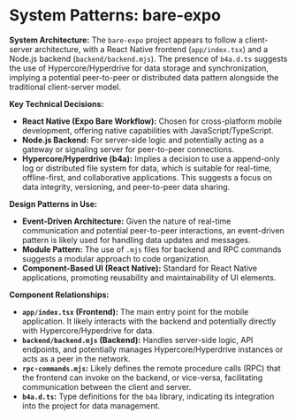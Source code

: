 # System Patterns: bare-expo

**System Architecture:**
The `bare-expo` project appears to follow a client-server architecture, with a React Native frontend (`app/index.tsx`) and a Node.js backend (`backend/backend.mjs`). The presence of `b4a.d.ts` suggests the use of Hypercore/Hyperdrive for data storage and synchronization, implying a potential peer-to-peer or distributed data pattern alongside the traditional client-server model.

**Key Technical Decisions:**
- **React Native (Expo Bare Workflow):** Chosen for cross-platform mobile development, offering native capabilities with JavaScript/TypeScript.
- **Node.js Backend:** For server-side logic and potentially acting as a gateway or signaling server for peer-to-peer connections.
- **Hypercore/Hyperdrive (b4a):** Implies a decision to use a append-only log or distributed file system for data, which is suitable for real-time, offline-first, and collaborative applications. This suggests a focus on data integrity, versioning, and peer-to-peer data sharing.

**Design Patterns in Use:**
- **Event-Driven Architecture:** Given the nature of real-time communication and potential peer-to-peer interactions, an event-driven pattern is likely used for handling data updates and messages.
- **Module Pattern:** The use of `.mjs` files for backend and RPC commands suggests a modular approach to code organization.
- **Component-Based UI (React Native):** Standard for React Native applications, promoting reusability and maintainability of UI elements.

**Component Relationships:**
- **`app/index.tsx` (Frontend):** The main entry point for the mobile application. It likely interacts with the backend and potentially directly with Hypercore/Hyperdrive for data.
- **`backend/backend.mjs` (Backend):** Handles server-side logic, API endpoints, and potentially manages Hypercore/Hyperdrive instances or acts as a peer in the network.
- **`rpc-commands.mjs`:** Likely defines the remote procedure calls (RPC) that the frontend can invoke on the backend, or vice-versa, facilitating communication between the client and server.
- **`b4a.d.ts`:** Type definitions for the `b4a` library, indicating its integration into the project for data management.
